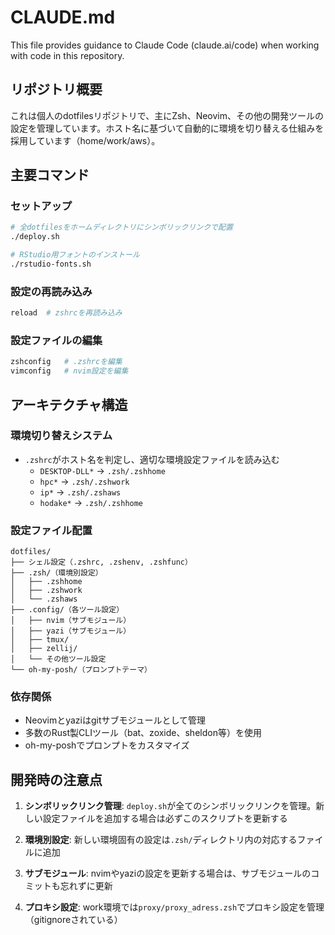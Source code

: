 # CLAUDE.md

This file provides guidance to Claude Code (claude.ai/code) when working with code in this repository.

## リポジトリ概要

これは個人のdotfilesリポジトリで、主にZsh、Neovim、その他の開発ツールの設定を管理しています。ホスト名に基づいて自動的に環境を切り替える仕組みを採用しています（home/work/aws）。

## 主要コマンド

### セットアップ
```bash
# 全dotfilesをホームディレクトリにシンボリックリンクで配置
./deploy.sh

# RStudio用フォントのインストール
./rstudio-fonts.sh
```

### 設定の再読み込み
```bash
reload  # zshrcを再読み込み
```

### 設定ファイルの編集
```bash
zshconfig   # .zshrcを編集
vimconfig   # nvim設定を編集
```

## アーキテクチャ構造

### 環境切り替えシステム
- `.zshrc`がホスト名を判定し、適切な環境設定ファイルを読み込む
  - `DESKTOP-DLL*` → `.zsh/.zshhome`
  - `hpc*` → `.zsh/.zshwork`
  - `ip*` → `.zsh/.zshaws`
  - `hodake*` → `.zsh/.zshhome`

### 設定ファイル配置
```
dotfiles/
├── シェル設定（.zshrc, .zshenv, .zshfunc）
├── .zsh/（環境別設定）
│   ├── .zshhome
│   ├── .zshwork
│   └── .zshaws
├── .config/（各ツール設定）
│   ├── nvim（サブモジュール）
│   ├── yazi（サブモジュール）
│   ├── tmux/
│   ├── zellij/
│   └── その他ツール設定
└── oh-my-posh/（プロンプトテーマ）
```

### 依存関係
- Neovimとyaziはgitサブモジュールとして管理
- 多数のRust製CLIツール（bat、zoxide、sheldon等）を使用
- oh-my-poshでプロンプトをカスタマイズ

## 開発時の注意点

1. **シンボリックリンク管理**: `deploy.sh`が全てのシンボリックリンクを管理。新しい設定ファイルを追加する場合は必ずこのスクリプトを更新する

2. **環境別設定**: 新しい環境固有の設定は`.zsh/`ディレクトリ内の対応するファイルに追加

3. **サブモジュール**: nvimやyaziの設定を更新する場合は、サブモジュールのコミットも忘れずに更新

4. **プロキシ設定**: work環境では`proxy/proxy_adress.zsh`でプロキシ設定を管理（gitignoreされている）
